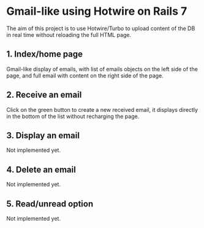 # Gmail-like using Hotwire on Rails 7
The aim of this project is to use Hotwire/Turbo to upload content of the DB in real time without reloading the full HTML page.

## 1. Index/home page
Gmail-like display of emails, with list of emails objects on the left side of the page, and full email with content on the right side of the page.

## 2. Receive an email
Click on the green button to create a new received email, it displays directly in the bottom of the list without recharging the page.

## 3. Display an email
Not implemented yet.

## 4. Delete an email
Not implemented yet.

## 5. Read/unread option
Not implemented yet.
